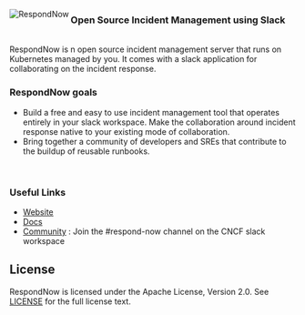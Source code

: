 [<img alt="RespondNow" src="https://github.com/user-attachments/assets/4792d8ba-0ab9-4126-a360-ef6b5bab4889" align="left"> ](https://respondnow.io/)

### Open Source Incident Management using Slack
<br>
RespondNow is n open source incident management server that runs on Kubernetes managed by you. It comes with a slack application for collaborating on the incident response. 


### RespondNow goals
- Build a free and easy to use incident management tool that operates entirely in your slack workspace. Make the collaboration around incident response native to your existing mode of collaboration.
- Bring together a community of developers and SREs that contribute to the buildup of reusable runbooks.

<br>

### Useful Links
- [Website](https://respondnow.io/)
- [Docs](https://respondnow.github.io) 
- [Community](https://slack.cncf.io) : Join the #respond-now channel on the CNCF slack workspace

## License 

RespondNow is licensed under the Apache License, Version 2.0. See [LICENSE](./LICENSE) for the full license text. 

